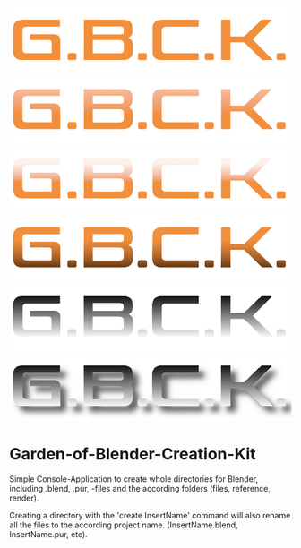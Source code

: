 <img src="gbck.png" alt="G.B.C.K.">
<img src="gbck1.png" alt="G.B.C.K.">
<img src="gbck2.png" alt="G.B.C.K.">
<img src="gbck3.png" alt="G.B.C.K.">
<img src="gbck4.png" alt="G.B.C.K.">
<img src="gbck5.png" alt="G.B.C.K.">

# Garden-of-Blender-Creation-Kit
 Simple Console-Application to create whole directories for Blender, including .blend, .pur, -files and the according folders (files, reference, render).

Creating a directory with the 'create InsertName' command will also rename all the files to the according project name. (InsertName.blend, InsertName.pur, etc).
